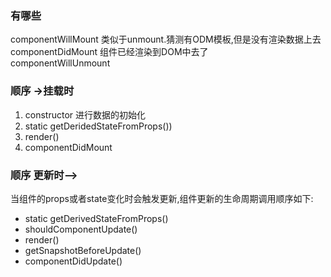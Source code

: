 ### 有哪些
componentWillMount          类似于unmount.猜测有ODM模板,但是没有渲染数据上去  
componentDidMount           组件已经渲染到DOM中去了  
componentWillUnmount  


### 顺序  ->挂载时
1. constructor    进行数据的初始化  
2. static getDeridedStateFromProps())  
3. render()  
4. componentDidMount

### 顺序 更新时-->
当组件的props或者state变化时会触发更新,组件更新的生命周期调用顺序如下: 
- static getDerivedStateFromProps()  
- shouldComponentUpdate()  
- render()    
- getSnapshotBeforeUpdate()  
- componentDidUpdate()   





